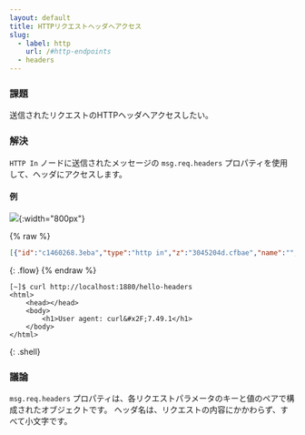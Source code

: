 ```yaml
---
layout: default
title: HTTPリクエストヘッダへアクセス
slug:
  - label: http
    url: /#http-endpoints
  - headers
---
```


### 課題

送信されたリクエストのHTTPヘッダへアクセスしたい。

### 解決

<code class="node">HTTP In</code> ノードに送信されたメッセージの
`msg.req.headers` プロパティを使用して、ヘッダにアクセスします。

#### 例

![](/images/http/access-http-request-headers.png){:width="800px"}

{% raw %}
~~~json
[{"id":"c1460268.3eba","type":"http in","z":"3045204d.cfbae","name":"","url":"/hello-headers","method":"get","swaggerDoc":"","x":130,"y":380,"wires":[["24199456.dbe66c"]]},{"id":"24199456.dbe66c","type":"template","z":"3045204d.cfbae","name":"page","field":"payload","fieldType":"msg","format":"handlebars","syntax":"mustache","template":"<html>\n    <head></head>\n    <body>\n        <h1>User agent: {{req.headers.user-agent}}</h1>\n    </body>\n</html>","x":310,"y":380,"wires":[["b3531892.4cace8"]]},{"id":"b3531892.4cace8","type":"http response","z":"3045204d.cfbae","name":"","x":450,"y":380,"wires":[]}]
~~~
{: .flow}
{% endraw %}

~~~text
[~]$ curl http://localhost:1880/hello-headers
<html>
    <head></head>
    <body>
        <h1>User agent: curl&#x2F;7.49.1</h1>
    </body>
</html>
~~~
{: .shell}

### 議論

`msg.req.headers` プロパティは、各リクエストパラメータのキーと値のペアで構成されたオブジェクトです。
ヘッダ名は、リクエストの内容にかかわらず、すべて小文字です。
